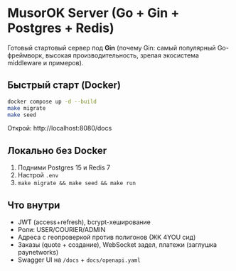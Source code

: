 # MusorOK Server (Go + Gin + Postgres + Redis)

Готовый стартовый сервер под **Gin** (почему Gin: самый популярный Go-фреймворк, высокая производительность, зрелая экосистема middleware и примеров).

## Быстрый старт (Docker)

```bash
docker compose up -d --build
make migrate
make seed
```

Открой: http://localhost:8080/docs

## Локально без Docker
1. Подними Postgres 15 и Redis 7
2. Настрой `.env`
3. `make migrate && make seed && make run`

## Что внутри
- JWT (access+refresh), bcrypt-хеширование
- Роли: USER/COURIER/ADMIN
- Адреса с геопроверкой против полигонов (ЖК 4YOU сид)
- Заказы (quote + создание), WebSocket задел, платежи (заглушка paynetworks)
- Swagger UI на `/docs` + `docs/openapi.yaml`
